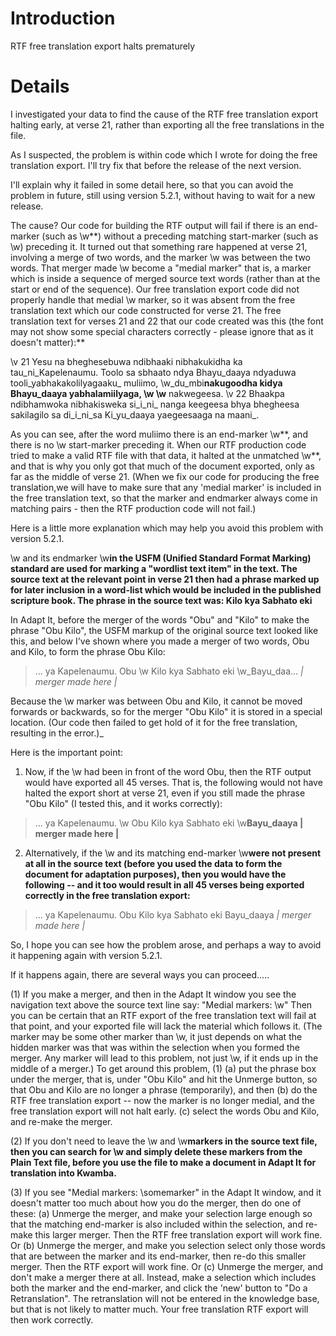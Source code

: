 # Introduction #

RTF free translation export halts prematurely


# Details #

I investigated your data to find the cause of the RTF free translation export halting early, at verse 21, rather than exporting all the free translations in the file.

As I suspected, the problem is within code which I wrote for doing the free translation export. I'll try fix that before the release of the next version.

I'll explain why it failed in some detail here, so that you can avoid the problem in future, still using version 5.2.1, without having to wait for a new release.

The cause? Our code for building the RTF output will fail if there is an end-marker (such as \w**) without a preceding matching start-marker (such as \w) preceding it. It turned out that something rare happened at verse 21, involving a merge of two words, and the marker \w was between the two words. That merger made \w become a "medial marker" that is, a marker which is inside a sequence of merged source text words (rather than at the start or end of the sequence). Our free translation export code did not properly handle that medial \w marker, so it was absent from the free translation text which our code constructed for verse 21. The free translation text for verses 21 and 22 that our code created was this (the font may not show some special characters correctly - please ignore that as it doesn't matter):**

\v 21 Yesu na bheghesebuwa ndibhaaki nibhakukidha ka tau\_ni\_Kapelenaumu. Toolo sa sbhaato ndya Bhayu\_daaya ndyaduwa tooli_yabhakakolilyagaaku_ muliimo, \w_du\_mbi**nakugoodha kidya Bhayu\_daaya yabhalamiilyaga, \w \w** nakwegeesa.
\v 22 Bhaakpa ndibhamwoka nibhakisweka si\_i\_ni_ nanga keegeesa bhya bhegheesa sakilagilo sa di\_i\_ni_sa Ki\_yu\_daaya yaegeesaaga na maani_.

As you can see, after the word  muliimo there is an end-marker \w**, and there is no \w start-marker preceding it. When our RTF production code tried to make a valid RTF file with that data, it halted at the unmatched \w**, and that is why you only got that much of the document exported, only as far as the middle of verse 21. (When we fix our code for producing the free translation,we will have to make sure that any 'medial marker' is included in the free translation text, so that the marker and endmarker always come in matching pairs - then the RTF production code will not fail.)

Here is a little more explanation which may help you avoid this problem with version 5.2.1.

\w and its endmarker \w**in the USFM (Unified Standard Format Marking) standard are used for marking a "wordlist text item" in the text. The source text at the relevant point in verse 21 then had a phrase marked up for later inclusion in a word-list which would be included in the published scripture book. The phrase in the source text was:  Kilo kya Sabhato eki**

In Adapt It, before the merger of the words "Obu" and "Kilo" to make the phrase "Obu Kilo", the USFM markup of the original source text looked like this, and below I've shown where you made a merger of two words, Obu and Kilo, to form the phrase Obu Kilo:

> ... ya    Kapelenaumu.      Obu     \w     Kilo          kya     Sabhato    eki   \w_Bayu\_daa...
      _|    merger made here   |_           

Because the \w marker was between Obu and Kilo, it cannot be moved forwards or backwards, so for the merger "Obu Kilo" it is stored in a special location. (Our code then failed to get hold of it for the free translation, resulting in the error.)_

Here is the important point:

1.  Now, if the \w had been in front of the word Obu, then the RTF output would have exported all 45 verses. That is, the following would not have halted the export short at verse 21, even if you still made the phrase "Obu Kilo"  (I tested this, and it works correctly):

> ... ya    Kapelenaumu.      \w   Obu    Kilo               kya   Sabhato   eki   \w**Bayu\_daaya
      |    merger made here    |**



2. Alternatively, if the \w and its matching end-marker \w**were not present at all in the source text (before you used the data to form the document for adaptation purposes), then you would have the following -- and it too would result in all 45 verses being exported correctly in the free translation export:**

> ... ya   Kapelenaumu.     Obu        Kilo                 kya   Sabhato  eki    Bayu\_daaya
     _|    merger made here   |_          

So, I hope you can see how the problem arose, and perhaps a way to avoid it happening again with version 5.2.1.

If it happens again, there are several ways you can proceed.....

(1)  If you make a merger, and then in the Adapt It window you see the navigation text above the source text line say:   "Medial markers: \w"
Then you can be certain that an RTF export of the free translation text will fail at that point, and your exported file will lack the material which follows it. (The marker may be some other marker than \w, it just depends on what the hidden marker was that was within the selection when you formed the merger. Any marker will lead to this problem, not just \w, if it ends up in the middle of a merger.) To get around this problem,
(1)
(a) put the phrase box under the merger, that is, under "Obu Kilo" and hit the Unmerge button, so that Obu and Kilo are no longer a phrase (temporarily), and then
(b) do the RTF free translation export -- now the marker is no longer medial, and the free translation export will not halt early.
(c) select the words Obu and Kilo, and re-make the merger.

(2) If you don't need to leave the \w and \w**markers in the source text file, then you can search for \w and simply delete these markers from the Plain Text file, before you use the file to make a document in Adapt It for translation into Kwamba.**

(3) If you see "Medial markers: \somemarker" in the Adapt It window, and it doesn't matter too much about how you do the merger, then do one of these:
(a) Unmerge the merger, and make your selection large enough so that the matching end-marker is also included within the selection, and re-make this larger merger. Then the RTF free translation export will work fine. Or
(b) Unmerge the merger, and make you selection select only those words that are between the marker and its end-marker, then re-do this smaller merger. Then the RTF export will work fine. Or
(c) Unmerge the merger, and don't make a merger there at all. Instead, make a selection which includes both the marker and the end-marker, and click the 'new' button to "Do a Retranslation". The retranslation will not be entered in the knowledge base, but that is not likely to matter much. Your free translation RTF export will then work correctly.